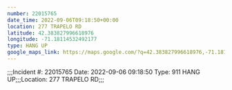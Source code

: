 ```yaml
---
number: 22015765
date_time: 2022-09-06T09:18:50+00:00
location: 277 TRAPELO RD
latitude: 42.383827996618976
longitude: -71.18114532492177
type: HANG UP
google_maps_link: https://maps.google.com/?q=42.383827996618976,-71.18114532492177
---
```


;;;Incident #: 22015765  Date: 2022-09-06 09:18:50   Type: 911 HANG UP;;;Location: 277 TRAPELO RD;;;
